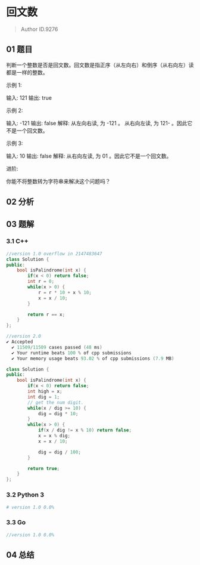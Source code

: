 # 回文数
> Author ID.9276

## 01 题目

判断一个整数是否是回文数。回文数是指正序（从左向右）和倒序（从右向左）读都是一样的整数。

示例 1:

输入: 121
输出: true


示例 2:

输入: -121
输出: false
解释: 从左向右读, 为 -121 。 从右向左读, 为 121- 。因此它不是一个回文数。


示例 3:

输入: 10
输出: false
解释: 从右向左读, 为 01 。因此它不是一个回文数。


进阶:

你能不将整数转为字符串来解决这个问题吗？

## 02 分析



## 03 题解

### 3.1 C++

```c++
//version 1.0 overflow in 2147483647
class Solution {
public:
    bool isPalindrome(int x) {
        if(x < 0) return false;
        int r = 0;
        while(x > 0) {
            r = r * 10 + x % 10;
            x = x / 10;
        }

        return r == x;
    }
};
```

```c++
//version 2.0
✔ Accepted
  ✔ 11509/11509 cases passed (48 ms)
  ✔ Your runtime beats 100 % of cpp submissions
  ✔ Your memory usage beats 93.02 % of cpp submissions (7.9 MB)

class Solution {
public:
    bool isPalindrome(int x) {
        if(x < 0) return false;
        int high = x;
        int dig = 1;
        // get the num digit.
        while(x / dig >= 10) {
            dig = dig * 10;
        }
        while(x > 0) {
            if(x / dig != x % 10) return false;
            x = x % dig;
            x = x / 10;

            dig = dig / 100;
        }

        return true;
    }
};
```



### 3.2 Python 3

```python
# version 1.0 0.0%

```

### 3.3 Go

```Go
//version 1.0 0.0%

```



## 04 总结


